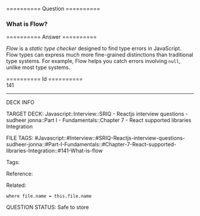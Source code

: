 ========== Question ==========  

### What is Flow?  

========== Answer ==========  

_Flow_ is a _static type checker_ designed to find type errors in JavaScript. Flow types can express much more fine-grained distinctions than traditional type systems. For example, Flow helps you catch errors involving `null`, unlike most type systems.

========== Id ==========  
141

---

DECK INFO

TARGET DECK: Javascript::Interview::SRIQ - Reactjs interview questions - sudheer jonna::Part I - Fundamentals::Chapter 7 - React supported libraries Integration

FILE TAGS: #Javascript::#Interview::#SRIQ-Reactjs-interview-questions-sudheer-jonna::#Part-I-Fundamentals::#Chapter-7-React-supported-libraries-Integration::#141-What-is-flow

Tags:

Reference:

Related:

```dataview
where file.name = this.file.name
```

QUESTION STATUS: Safe to store
